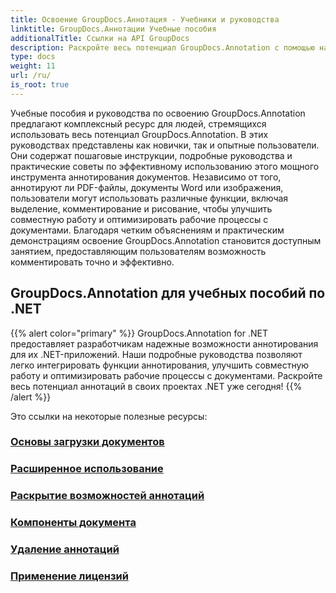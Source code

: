 ```yaml
---
title: Освоение GroupDocs.Аннотация - Учебники и руководства
linktitle: GroupDocs.Аннотации Учебные пособия
additionalTitle: Ссылки на API GroupDocs
description: Раскройте весь потенциал GroupDocs.Annotation с помощью наших руководств. Улучшите сотрудничество и оптимизируйте рабочие процессы с помощью подробных руководств и советов.
type: docs
weight: 11
url: /ru/
is_root: true
---
```


Учебные пособия и руководства по освоению GroupDocs.Annotation предлагают комплексный ресурс для людей, стремящихся использовать весь потенциал GroupDocs.Annotation. В этих руководствах представлены как новички, так и опытные пользователи. Они содержат пошаговые инструкции, подробные руководства и практические советы по эффективному использованию этого мощного инструмента аннотирования документов. Независимо от того, аннотируют ли PDF-файлы, документы Word или изображения, пользователи могут использовать различные функции, включая выделение, комментирование и рисование, чтобы улучшить совместную работу и оптимизировать рабочие процессы с документами. Благодаря четким объяснениям и практическим демонстрациям освоение GroupDocs.Annotation становится доступным занятием, предоставляющим пользователям возможность комментировать точно и эффективно.

## GroupDocs.Annotation для учебных пособий по .NET
{{% alert color="primary" %}}
GroupDocs.Annotation for .NET предоставляет разработчикам надежные возможности аннотирования для их .NET-приложений. Наши подробные руководства позволяют легко интегрировать функции аннотирования, улучшить совместную работу и оптимизировать рабочие процессы с документами. Раскройте весь потенциал аннотаций в своих проектах .NET уже сегодня!
{{% /alert %}}

Это ссылки на некоторые полезные ресурсы:
 
### [Основы загрузки документов](./net/document-loading-essentials/)
### [Расширенное использование](./net/advanced-usage/)
### [Раскрытие возможностей аннотаций](./net/unlocking-annotation-power/)
### [Компоненты документа](./net/document-components/)
### [Удаление аннотаций](./net/removing-annotations/)
### [Применение лицензий](./net/applying-licenses/)


